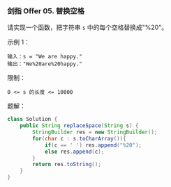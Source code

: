 ### 剑指 Offer 05. 替换空格

请实现一个函数，把字符串 `s` 中的每个空格替换成"%20"。

示例 1：

```
输入：s = "We are happy."
输出："We%20are%20happy."
```



限制：

`0 <= s 的长度 <= 10000`



题解：

```java
class Solution {
    public String replaceSpace(String s) {
        StringBuilder res = new StringBuilder();
        for(char c : s.toCharArray()){
            if(c == ' ') res.append("%20");
            else res.append(c);
        }
        return res.toString();
    }
}
```

